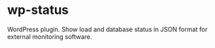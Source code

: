wp-status
=========

WordPress plugin. Show load and database status in JSON format for external monitoring software.
